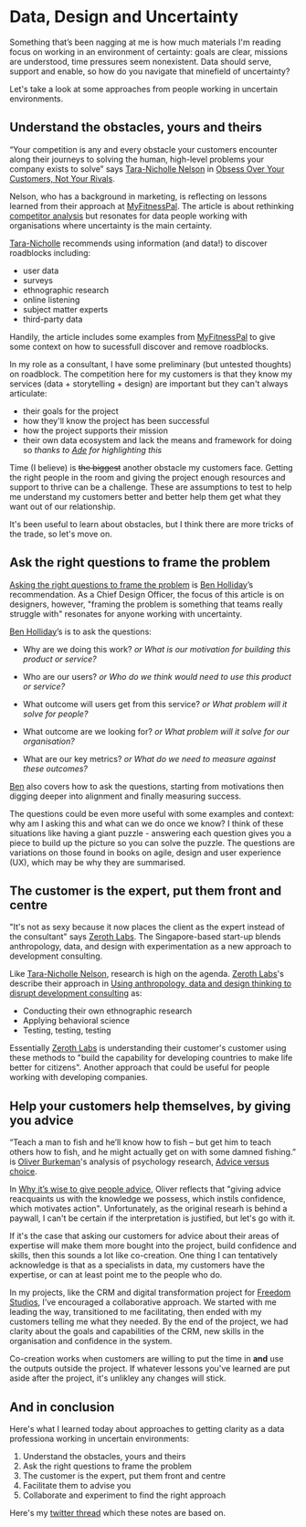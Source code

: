 # Data, Design and Uncertainty

Something that’s been nagging at me is how much materials I'm reading focus on working in an environment of certainty: goals are clear, missions are understood, time pressures seem nonexistent. Data should serve, support and enable, so how do you navigate that minefield of uncertainty?

Let's take a look at some approaches from people working in uncertain environments.

## Understand the obstacles, yours and theirs 

“Your competition is any and every obstacle your customers encounter along their journeys to solving the human, high-level problems your company exists to solve” says [Tara-Nicholle Nelson](https://twitter.com/taranicholle) in [Obsess Over Your Customers, Not Your Rivals](https://hbr.org/2017/05/obsess-over-your-customers-not-your-rivals). 

Nelson, who has a background in marketing, is reflecting on lessons learned from their approach at [MyFitnessPal](https://www.myfitnesspal.com/). The article is about rethinking [competitor analysis](http://pages.stern.nyu.edu/~jczepiel/Publications/CompetitorAnalysis.pdf) but resonates for data people working with organisations where uncertainty is the main certainty.  

[Tara-Nicholle](https://twitter.com/taranicholle) recommends using information (and data!) to discover roadblocks including:
* user data
* surveys
* ethnographic research 
* online listening
* subject matter experts
* third-party data

Handily, the article includes some examples from [MyFitnessPal](https://www.myfitnesspal.com/) to give some context on how to sucessfull discover and remove roadblocks.

In my role as a consultant, I have some preliminary (but untested thoughts) on roadblock. The competition here for my customers is that they know my services (data + storytelling + design) are important but they can't always articulate: 

* their goals for the project
* how they'll know the project has been successful
* how the project supports their mission
* their own data ecosystem and lack the means and framework for doing so *thanks to [Ade](https://twitter.com/Adewunmi) for highlighting this*

Time (I believe) is ~~the biggest~~ another obstacle my customers face. Getting the right people in the room and giving the project enough resources and support to thrive can be a challenge. These are assumptions to test to help me understand my customers better and better help them get what they want out of our relationship.

It's been useful to learn about obstacles, but I think there are more tricks of the trade, so let's move on.

## Ask the right questions to frame the problem

[Asking the right questions to frame the problem](https://medium.com/leading-service-design/asking-the-right-questions-to-frame-the-problem-4df95a317983) is [Ben Holliday](http://www.hollidazed.co.uk/)’s recommendation. As a Chief Design Officer, the focus of this article is on designers, however, "framing the problem is something that teams really struggle with" resonates for anyone working with uncertainty.

[Ben Holliday](http://www.hollidazed.co.uk/)’s is to ask the questions:

* Why are we doing this work? *or What is our motivation for building this product or service?*

* Who are our users? *or Who do we think would need to use this product or service?*

* What outcome will users get from this service? *or What problem will it solve for people?*

* What outcome are we looking for? *or What problem will it solve for our organisation?*

* What are our key metrics? *or What do we need to measure against these outcomes?*

[Ben](http://www.hollidazed.co.uk/) also covers how to ask the questions, starting from motivations then digging deeper into alignment and finally measuring success.

The questions could be even more useful with some examples and context: why am I asking this and what can we do once we know? I think of these situations like having a giant puzzle - answering each question gives you a piece to build up the picture so you can solve the puzzle. The questions are variations on those found in books on agile, design and user experience (UX), which may be why they are summarised. 

## The customer is the expert, put them front and centre

"It's not as sexy because it now places the client as the expert instead of the consultant" says [Zeroth Labs](http://www.zeroth.co/). The Singapore-based start-up blends anthropology, data, and design with experimentation as a new approach to development consulting.

Like [Tara-Nicholle Nelson](https://twitter.com/taranicholle), research is high on the agenda. [Zeroth Labs](http://www.zeroth.co/)'s describe their approach in [Using anthropology, data and design thinking to disrupt development consulting](https://www.cnbc.com/2017/05/11/using-anthropology-data-and-design-thinking-to-disrupt-development-consulting.html) as:

* Conducting their own ethnographic research 
* Applying behavioral science
* Testing, testing, testing

Essentially [Zeroth Labs](http://www.zeroth.co/) is understanding their customer's customer using these methods to "build the capability for developing countries to make life better for citizens". Another approach that could be useful for people working with developing companies.

## Help your customers help themselves, by giving you advice

“Teach a man to fish and he’ll know how to fish – but get him to teach others how to fish, and he might actually get on with some damned fishing.” is [Oliver Burkeman](https://www.theguardian.com/profile/oliverburkeman)'s analysis of psychology research, [Advice versus choice](https://doi.org/10.1016/j.copsyc.2015.08.019). 

In [Why it’s wise to give people advice](https://www.theguardian.com/lifeandstyle/2018/nov/23/why-wise-to-give-people-advice-oliver-burkeman), Oliver reflects that "giving advice reacquaints us with the knowledge we possess, which instils confidence, which motivates action". Unfortunately, as the original researh is behind a paywall, I can't be certain if the interpretation is justified, but let's go with it.

If it's the case that asking our customers for advice about their areas of expertise will make them more bought into the project, build confidence and skills, then this sounds a lot like co-creation. One thing I can tentatively acknowledge is that as a specialists in data, my customers have the expertise, or can at least point me to the people who do. 

In my projects, like the CRM and digital transformation project for [Freedom Studios](https://www.freedomstudios.co.uk/), I’ve encouraged a collaborative approach. We started with me leading the way, transitioned to me facilitating, then ended with my customers telling me what they needed. By the end of the project, we had clarity about the goals and capabilities of the CRM, new skills in the organisation and confidence in the system. 

Co-creation works when customers are willing to put the time in **and** use the outputs outside the project. If whatever lessons you've learned are put aside after the project, it's unlikley any changes will stick.

## And in conclusion

Here's what I learned today about approaches to getting clarity as a data professiona working in uncertain environments:

1. Understand the obstacles, yours and theirs 
2. Ask the right questions to frame the problem 
3. The customer is the expert, put them front and centre 
4. Facilitate them to advise you 
5. Collaborate and experiment to find the right approach

Here's my [twitter thread](https://twitter.com/ekoner/status/1068788715408039936) which these notes are based on.

